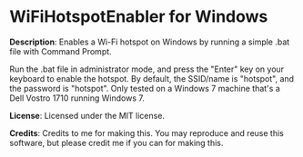 # WiFiHotspotEnabler for Windows

**Description**: Enables a Wi-Fi hotspot on Windows by running a simple .bat file with Command Prompt.

Run the .bat file in administrator mode, and press the "Enter" key on your keyboard to enable the hotspot. By default, the SSID/name is "hotspot", and the password is "hotspot". Only tested on a Windows 7 machine that's a Dell Vostro 1710 running Windows 7.

**License**: Licensed under the MIT license.

**Credits**: Credits to me for making this. You may reproduce and reuse this software, but please credit me if you can for making this.
